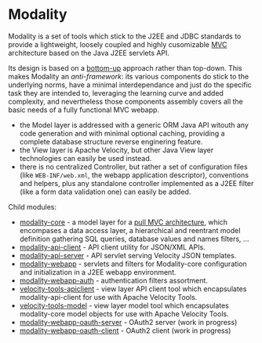 # Modality

Modality is a set of tools which stick to the J2EE and JDBC standards to provide a lightweight, loosely coupled and highly cusomizable [MVC](https://en.wikipedia.org/wiki/Model%E2%80%93view%E2%80%93controller) architecture based on the Java J2EE servlets API.

Its design is based on a [bottom-up](https://en.wikipedia.org/wiki/Top-down_and_bottom-up_design) approach rather than top-down. This makes Modality an *anti-framework*: its various components do stick to the underlying norms, have a minimal interdependance and just do the specific task they are intended to, leveraging the learning curve and added complexity, and nevertheless those components assembly covers all the basic needs of a fully functional MVC webapp.

+ the Model layer is addressed with a generic ORM Java API witouth any code generation and with minimal optional caching, providing a complete database structure reverse enginering feature.
+ the View layer is Apache Velocity, but other Java View layer technologies can easily be used instead.
+ there is no centralized Controller, but rather a set of configuration files (like `WEB-INF/web.xml`, the webapp application descriptor), conventions and helpers, plus any standalone controller implemented as a J2EE filter (like a form data validation one) can easily be added.

Child modules:

+ [modality-core](https://github.com/arkanovicz/modality/tree/master/modality-core) - a model layer for a [pull MVC architecture](https://en.wikipedia.org/wiki/Web_framework#Push-based_vs._pull-based), which encompases a data access layer, a hierarchical and reentrant model definition gathering SQL queries, database values and names filters, ...
+ [modality-api-client](https://github.com/arkanovicz/modality/tree/master/modality-api-client) - API client utility for JSON/XML APIs.
+ [modality-api-server](https://github.com/arkanovicz/modality/tree/master/modality-api-server) - API servlet serving Velocity JSON templates.
+ [modality-webapp](https://github.com/arkanovicz/modality/tree/master/modality-webapp) - servlets and filters for Modality-core configuration and initialization in a J2EE webapp environment.
+ [modality-webapp-auth](https://github.com/arkanovicz/modality/tree/master/modality-webapp-auth) - authentication filters assortment.
+ [velocity-tools-apiclient](https://github.com/arkanovicz/modality/tree/master/velocity-tools-apiclient) - view layer API client tool which encapsulates modality-api-client for use with Apache Velocity Tools.
+ [velocity-tools-model](https://github.com/arkanovicz/modality/tree/master/velocity-tools-model) - view layer model tool which encapsulates modality-core model objects for use with Apache Velocity Tools.
+ [modality-webapp-oauth-server](https://github.com/arkanovicz/modality/tree/master/modality-webapp-oauth-server) - OAuth2 server (work in progress)
+ [modality-webapp-oauth-client](https://github.com/arkanovicz/modality/tree/master/modality-webapp-oauth-server) - OAuth2 client (work in progress)
